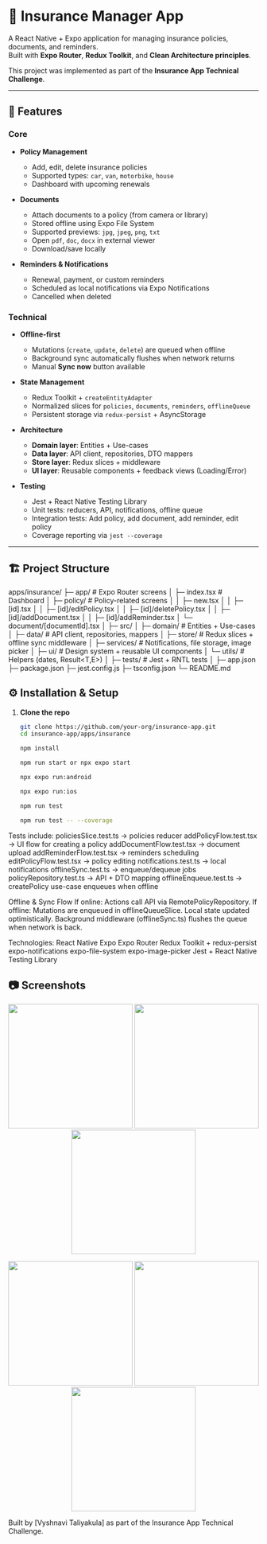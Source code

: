 # 📱 Insurance Manager App

A React Native + Expo application for managing insurance policies, documents, and reminders.  
Built with **Expo Router**, **Redux Toolkit**, and **Clean Architecture principles**.  

This project was implemented as part of the **Insurance App Technical Challenge**.

---

## 🚀 Features

### Core
- **Policy Management**  
  - Add, edit, delete insurance policies  
  - Supported types: `car`, `van`, `motorbike`, `house`  
  - Dashboard with upcoming renewals  

- **Documents**  
  - Attach documents to a policy (from camera or library)  
  - Stored offline using Expo File System  
  - Supported previews: `jpg`, `jpeg`, `png`, `txt`  
  - Open `pdf`, `doc`, `docx` in external viewer  
  - Download/save locally  

- **Reminders & Notifications**  
  - Renewal, payment, or custom reminders  
  - Scheduled as local notifications via Expo Notifications  
  - Cancelled when deleted  

### Technical
- **Offline-first**  
  - Mutations (`create`, `update`, `delete`) are queued when offline  
  - Background sync automatically flushes when network returns  
  - Manual **Sync now** button available  

- **State Management**  
  - Redux Toolkit + `createEntityAdapter`  
  - Normalized slices for `policies`, `documents`, `reminders`, `offlineQueue`  
  - Persistent storage via `redux-persist` + AsyncStorage  

- **Architecture**  
  - **Domain layer**: Entities + Use-cases  
  - **Data layer**: API client, repositories, DTO mappers  
  - **Store layer**: Redux slices + middleware  
  - **UI layer**: Reusable components + feedback views (Loading/Error)  

- **Testing**  
  - Jest + React Native Testing Library  
  - Unit tests: reducers, API, notifications, offline queue  
  - Integration tests: Add policy, add document, add reminder, edit policy  
  - Coverage reporting via `jest --coverage`  

---

## 🏗️ Project Structure

apps/insurance/
├─ app/ # Expo Router screens
│ ├─ index.tsx # Dashboard
│ ├─ policy/ # Policy-related screens
│ │ ├─ new.tsx
│ │ ├─ [id].tsx
│ │ ├─ [id]/editPolicy.tsx
│ │ ├─ [id]/deletePolicy.tsx
│ │ ├─ [id]/addDocument.tsx
│ │ ├─ [id]/addReminder.tsx
│ └─ document/[documentId].tsx
│
├─ src/
│ ├─ domain/ # Entities + Use-cases
│ ├─ data/ # API client, repositories, mappers
│ ├─ store/ # Redux slices + offline sync middleware
│ ├─ services/ # Notifications, file storage, image picker
│ ├─ ui/ # Design system + reusable UI components
│ └─ utils/ # Helpers (dates, Result<T,E>)
│
├─ tests/ # Jest + RNTL tests
│
├─ app.json
├─ package.json
├─ jest.config.js
├─ tsconfig.json
└─ README.md

## ⚙️ Installation & Setup

1. **Clone the repo**
   ```bash
   git clone https://github.com/your-org/insurance-app.git
   cd insurance-app/apps/insurance

   npm install

   npm run start or npx expo start 

   npx expo run:android

   npx expo run:ios

   npm run test
   
   npm run test -- --coverage

Tests include:
policiesSlice.test.ts → policies reducer
addPolicyFlow.test.tsx → UI flow for creating a policy
addDocumentFlow.test.tsx → document upload
addReminderFlow.test.tsx → reminders scheduling
editPolicyFlow.test.tsx → policy editing
notifications.test.ts → local notifications
offlineSync.test.ts → enqueue/dequeue jobs
policyRepository.test.ts → API + DTO mapping
offlineEnqueue.test.ts → createPolicy use-case enqueues when offline

Offline & Sync Flow
If online:
Actions call API via RemotePolicyRepository.
If offline:
Mutations are enqueued in offlineQueueSlice.
Local state updated optimistically.
Background middleware (offlineSync.ts) flushes the queue when network is back.

Technologies:
React Native
Expo
Expo Router
Redux Toolkit + redux-persist
expo-notifications
expo-file-system
expo-image-picker
Jest + React Native Testing Library

## 📷 Screenshots

<p align="center">
  <img src="./assets/screenshots/Dashboard2.jpeg" width="250" />
  <img src="./assets/screenshots/add-policy.jpeg" width="250" />
  <img src="./assets/screenshots/Dashboard.jpeg" width="250" />
</p>
<p align="center">
  <img src="./assets/screenshots/add-documnet.jpeg" width="250" />
  <img src="./assets/screenshots/document-viewer.jpeg" width="250" />
  <img src="./assets/screenshots/add_reminder.jpeg" width="250" />
</p>

Built by [Vyshnavi Taliyakula] as part of the Insurance App Technical Challenge.